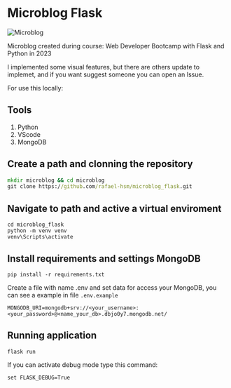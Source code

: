 # Microblog Flask

![Microblog](https://github.com/rafael-hsm/microblog_flask/static/microblog.png)

Microblog created during course: Web Developer Bootcamp with Flask and Python in 2023

I implemented some visual features, but there are others update to implemet, and if you want suggest someone you can open an Issue.

For use this locally:

## Tools
1. Python
2. VScode
3. MongoDB

## Create a path and clonning the repository
```cmd
mkdir microblog && cd microblog
git clone https://github.com/rafael-hsm/microblog_flask.git
```

## Navigate to path and active a virtual enviroment

```
cd microblog_flask
python -m venv venv
venv\Scripts\activate
```

## Install requirements and settings MongoDB 

```
pip install -r requirements.txt
```
Create a file with name .env and set data for access your MongoDB, you can see a example in file `.env.example`
```
MONGODB_URI=mongodb+srv://<your_username>:<your_password>@<name_your_db>.dbjo0y7.mongodb.net/
```

## Running application
```
flask run
```
If you can activate debug mode type this command:
```
set FLASK_DEBUG=True
```